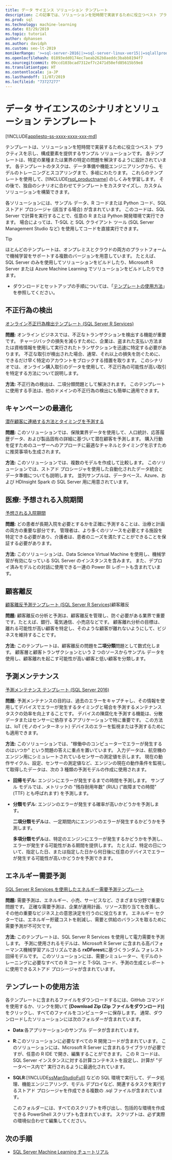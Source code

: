 ```yaml
---
title: データ サイエンス ソリューション テンプレート
description: この記事では、ソリューションを短時間で実装するために役立つベスト プラクティスをし、構成要素を提供するテンプレートについて説明します。 各テンプレートは、特定の業種または業界の特定の問題を解決するように設計されています。
ms.prod: sql
ms.technology: machine-learning
ms.date: 03/29/2019
ms.topic: tutorial
author: dphansen
ms.author: davidph
ms.custom: seo-lt-2019
monikerRange: '>=sql-server-2016||>=sql-server-linux-ver15||=sqlallproducts-allversions'
ms.openlocfilehash: 01893edd0174ec7aeab262b8aeddc3babb8194f7
ms.sourcegitcommit: 09ccd103bcad7312ef7c2471d50efd85615b59e8
ms.translationtype: HT
ms.contentlocale: ja-JP
ms.lasthandoff: 11/07/2019
ms.locfileid: "73727277"
---
```

# <a name="data-science-scenarios-and-solution-templates"></a>データ サイエンスのシナリオとソリューション テンプレート
[!INCLUDE[appliesto-ss-xxxx-xxxx-xxx-md](../../includes/appliesto-ss-xxxx-xxxx-xxx-md.md)]

テンプレートは、ソリューションを短時間で実装するために役立つベスト プラクティスを示し、構成要素を提供するサンプル ソリューションです。 各テンプレートは、特定の業種または業界の特定の問題を解決するように設計されています。 各テンプレートのタスクは、データ準備や機能エンジニアリングから、モデルのトレーニングとスコアリングまで、多岐にわたります。 これらのテンプレートを使用して、[!INCLUDE[rsql_productname](../../includes/rsql-productname-md.md)] のしくみを学習します。 その後で、独自のシナリオに合わせてテンプレートをカスタマイズし、カスタム ソリューションを構築できます。 

各ソリューションには、サンプル データ、R コードまたは Python コード、SQL ストアド プロシージャ (該当する場合) が含まれています。 このコードは、SQL Server で計算を実行することで、任意の R または Python 開発環境で実行できます。 場合によっては、T-SQL と SQL クライアント ツール (SQL Server Management Studio など) を使用してコードを直接実行できます。

> [!TIP]
> 
> ほとんどのテンプレートは、オンプレミスとクラウドの両方のプラットフォームで機械学習をサポートする複数のバージョンを用意しています。 たとえば、SQL Server のみを使用してソリューションをビルドしたり、Microsoft R Server または Azure Machine Learning でソリューションをビルドしたりできます。

+ ダウンロードとセットアップの手順については、「[テンプレートの使用方法](#bkmk_HowTo)」を参照してください。

## <a name="fraud-detection"></a>不正行為の検出

[オンライン不正行為検出テンプレート (SQL Server R Services)](https://github.com/Microsoft/r-server-fraud-detection)

**問題:** オンライン ビジネスでは、不正なトランザクションを検出する機能が重要です。 チャージバックの損失を減らすために、企業は、盗まれた支払い方法または資格情報を使用して実行されたトランザクションを迅速に特定する必要があります。 不正な取引が検出された場合、通常、それ以上の損失を防ぐために、できるだけ早く特定のアカウントをブロックする措置を取ります。 このシナリオでは、オンライン購入取引のデータを使用して、不正行為の可能性が高い取引を特定する方法について説明します。

**方法:** 不正行為の検出は、二項分類問題として解決されます。 このテンプレートに使用する手法は、他のドメインの不正行為の検出にも簡単に適用できます。


## <a name="campaign-optimization"></a>キャンペーンの最適化

[潜在顧客に連絡する方法とタイミングを予測する](https://microsoft.github.io/r-server-campaign-optimization/)

**問題:** このソリューションでは、保険業界データを使用して、人口統計、応答履歴データ、および製品固有の詳細に基づいて潜在顧客を予測します。  購入行動を促すためのユーザーへのアプローチに最適なチャネルとタイミングを示すために推奨事項も生成されます。

**方法:** このソリューションでは、複数のモデルを作成して比較します。 このソリューションでは、ストアド プロシージャを使用した自動化されたデータ統合とデータ準備についても説明します。 並列サンプルは、データベース、Azure、および HDInsight Spark の SQL Server 用に用意されています。 

## <a name="health-care-predict-length-of-stay-in-hospital"></a>医療: 予想される入院期間 

[予想される入院期間](https://gallery.cortanaintelligence.com/Solution/Predicting-Length-of-Stay-in-Hospitals-1)

**問題:** どの患者が長期入院を必要とするかを正確に予測することは、治療と計画の両方の重要な部分です。 管理者は、より多くのリソースを必要とする施設を特定できる必要があり、介護者は、患者のニーズを満たすことができることを保証する必要があります。

**方法:** このソリューションは、Data Science Virtual Machine を使用し、機械学習が有効になっている SQL Server のインスタンスを含みます。 また、デプロイ済みモデルとの対話に使用できる一連の Power BI レポートも含まれています。

## <a name="customer-churn"></a>顧客離反

[顧客離反予測テンプレート (SQL Server R Services)](https://github.com/Microsoft/SQL-Server-R-Services-Samples/blob/master/Churn/README.md)顧客離反

**問題:** 顧客離反の分析と予測は、顧客離反を管理し、防ぐ必要がある業界で重要です。たとえば、銀行、電気通信、小売店などです。 顧客離れ分析の目標は、離れる可能性が高い顧客を特定し、そのような顧客が離れないようにして、ビジネスを維持することです。

**方法:** このテンプレートは、顧客離反の問題を**二項分類**問題として数式化します。 顧客層と顧客トランザクションという 2 つのソースからサンプル データを使用し、顧客離れを起こす可能性が高い顧客と低い顧客を分類します。
  
## <a name="predictive-maintenance"></a>予測メンテナンス

[予測メンテナンス テンプレート (SQL Server 2016)](https://github.com/Microsoft/SQL-Server-R-Services-Samples/blob/master/PredictiveMaintenance/README.md)

**問題:** 予測メンテナンスの目的は、過去のエラーをキャプチャし、その情報を使用してデバイスでエラーが発生するタイミングと場合を予測するメンテナンス タスクの効率を向上することです。 デバイスの陳腐化を予測する機能は、分散データまたはセンサーに依存するアプリケーションで特に重要です。 この方法は、IoT (モノのインターネット) デバイスのエラーを監視または予測するためにも適用できます。

**方法:** このソリューションでは、"稼働中のコンピューターでエラーが発生するのはいつか" という問題の答えに重点を置いています。 入力データは、航空機のエンジン用にシミュレートされているセンサーの測定値を示します。 現在の動作サイクル、設定、センサーの測定値など、エンジンの現在の動作条件を監視して取得したデータは、次の 3 種類の予測モデルの作成に使用されます。

-   **回帰モデル**: エンジンにエラーが発生するまでの時間を予測します。 サンプル モデルでは、メトリックの "残存耐用年数" (RUL) ("故障までの時間" (TTF) とも呼ばれます) を予測します。
  
-   **分類モデル**: エンジンのエラーが発生する確率が高いかどうかを予測します。
  
    **二項分類モデル**は、一定期間内にエンジンのエラーが発生するかどうかを予測します。

    **多項分類モデル**は、特定のエンジンにエラーが発生するかどうかを予測し、エラーが発生する可能性がある期間を提供します。 たとえば、特定の日について、指定した日、または指定した日から何日後に任意のデバイスでエラーが発生する可能性が高いかどうかを予測できます。

## <a name="energy-demand-forecasting"></a>エネルギー需要予測

[SQL Server R Services を使用したエネルギー需要予測テンプレート](https://gallery.cortanaintelligence.com/Tutorial/Energy-Demand-Forecast-Template-with-SQL-Server-R-Services-1)

**問題:** 需要予測は、エネルギー、小売、サービスなど、さまざまな分野で重要な問題です。 正確な需要予測は、企業が運用計画、リソース割り当てを改善し、その他の重要なビジネス上の意思決定を行うのに役立ちます。 エネルギー セクターでは、エネルギー貯蔵コストを削減し、需要と供給のバランスを取るために需要予測が不可欠です。

**方法:** このテンプレートは、SQL Server R Services を使用して電力需要を予測します。 予測に使用されるモデルは、Microsoft R Server に含まれる高パフォーマンス機械学習アルゴリズムである **rxDForest**に基づくランダム フォレスト回帰モデルです。 このソリューションには、需要シミュレーター、モデルのトレーニングに必要なすべての R コードと T-SQL コード、予測の生成とレポートに使用できるストアド プロシージャが含まれています。 


## <a name="bkmk_HowTo"></a>テンプレートの使用方法

各テンプレートに含まれるファイルをダウンロードするには、GitHub コマンドを使用するか、リンクを開いて **[Download Zip (Zip ファイルをダウンロード)]** をクリックし、すべてのファイルをコンピューターに保存します。  通常、ダウンロードしたソリューションには次のフォルダーが含まれています。
  
-   **Data**:各アプリケーションのサンプル データが含まれています。
  
-   **R**:このソリューションに必要なすべての R 開発コードが含まれています。 このソリューションには、Microsoft R Server に含まれるライブラリが必要ですが、任意の R IDE で開き、編集することができます。 この R コードは、SQL Server インスタンスに対する計算コンテキストを設定し、計算が "データベース内で" 実行されるように最適化されています。
  
-   **SQLR**:[!INCLUDE[ssManStudioFull](../../includes/ssmanstudiofull-md.md)] などの SQL 環境で実行して、データ処理、機能エンジニアリング、モデル デプロイなど、関連するタスクを実行するストアド プロシージャを作成できる複数の .sql ファイルが含まれています。
  
    このフォルダーには、すべてのスクリプトを呼び出し、包括的な環境を作成できる PowerShell スクリプトも含まれています。 スクリプトは、必ず実際の環境似合わせて編集してください。

## <a name="next-steps"></a>次の手順

+ [SQL Server Machine Learning チュートリアル](machine-learning-services-tutorials.md)




